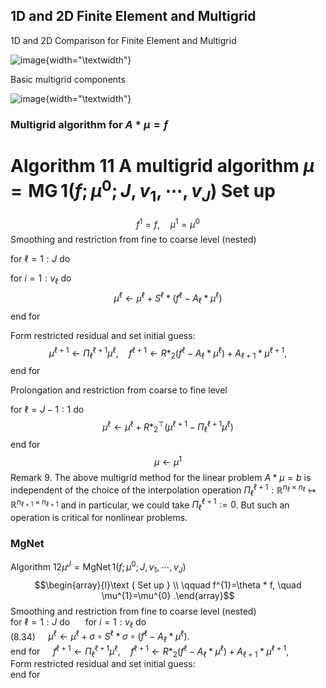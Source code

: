 1D and 2D Finite Element and Multigrid
-------------------------------------

1D and 2D Comparison for Finite Element and Multigrid

![image](2022_01_06_175a66d2121dcf20361ag-1){width="\textwidth"}

Basic multigrid components

![image](2022_01_06_175a66d2121dcf20361ag-2){width="\textwidth"}

### Multigrid algorithm for $A * \mu=f$

Algorithm 11 A multigrid algorithm $\mu=\operatorname{MG} 1\left(f ; \mu^{0} ; J, v_{1}, \cdots, v_{J}\right)$ Set up
=====================================================================================================================

$$f^{1}=f, \quad \mu^{1}=\mu^{0}$$ Smoothing and restriction from fine
to coarse level (nested)

for $\ell=1: J$ do

for $i=1: v_{\ell}$ do
$$\mu^{\ell} \leftarrow \mu^{\ell}+S^{\ell} *\left(f^{\ell}-A_{\ell} * \mu^{\ell}\right)$$
end for

Form restricted residual and set initial guess:
$$\mu^{\ell+1} \leftarrow \Pi_{\ell}^{\ell+1} \mu^{\ell}, \quad f^{\ell+1} \leftarrow R *_{2}\left(f^{\ell}-A_{\ell} * \mu^{\ell}\right)+A_{\ell+1} * \mu^{\ell+1},$$
end for

Prolongation and restriction from coarse to fine level

for $\ell=J-1: 1$ do
$$\mu^{\ell} \leftarrow \mu^{\ell}+R *_{2}^{\top}\left(\mu^{\ell+1}-\Pi_{\ell}^{\ell+1} \mu^{\ell}\right)$$
end for $$\mu \leftarrow \mu^{1}$$ Remark 9. The above multigrid method
for the linear problem $A * \mu=b$ is independent of the choice of the
interpolation operation
$\Pi_{\ell}^{\ell+1}: \mathbb{R}^{n_{\ell} \times n_{\ell}} \mapsto \mathbb{R}^{n_{\ell+1} \times n_{\ell+1}}$
and in particular, we could take $\Pi_{\ell}^{\ell+1}:=0$. But such an
operation is critical for nonlinear problems.

### MgNet

Algorithm
$12 \mu^{J}=\operatorname{MgNet} 1\left(f ; \mu^{0} ; J, v_{1}, \cdots, v_{J}\right)$
$$\begin{array}{l}\text { Set up } \\ \qquad f^{1}=\theta * f, \quad \mu^{1}=\mu^{0} .\end{array}$$
Smoothing and restriction from fine to coarse level (nested)\
for $\ell=1: J$ do $\quad$ for $i=1: v_{\ell}$ do\
(8.34)
$\quad \mu^{\ell} \leftarrow \mu^{\ell}+\sigma \circ S^{\ell} * \sigma \circ\left(f^{\ell}-A_{\ell} * \mu^{\ell}\right) .$\
end for
$\quad f^{\ell+1} \leftarrow \Pi_{\ell}^{\ell+1} \mu^{\ell}, \quad f^{\ell+1} \leftarrow R *_{2}\left(f^{\ell}-A_{\ell} * \mu^{\ell}\right)+A_{\ell+1} * \mu^{\ell+1}$,\
Form restricted residual and set initial guess:\
end for
